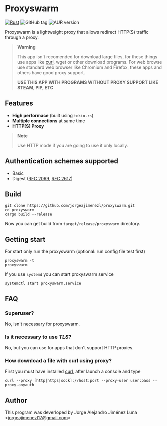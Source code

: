 # Proxyswarm

[![Rust](https://github.com/jorgeajimenezl/proxyswarm/actions/workflows/rust.yml/badge.svg)](https://github.com/jorgeajimenezl/proxyswarm/actions/workflows/rust.yml)
![GitHub tag](https://img.shields.io/github/v/tag/jorgeajimenezl/proxyswarm)
![AUR version](https://img.shields.io/aur/version/proxyswarm)

Proxyswarm is a lightweight proxy that allows redirect HTTP(S) traffic through a proxy.

> **Warning**
> 
> This app isn't recomended for download large files, for these things use apps like [curl](#how-download-a-file-with-curl-using-proxy), wget or other download programs. For web browse use standard web browser like Chromium and Firefox, these apps and others have good proxy support. 
> 
> **USE THIS APP WITH PROGRAMS WITHOUT PROXY SUPPORT LIKE STEAM, PIP, ETC**

## Features

- **High performace** (built using `tokio.rs`)
- **Multiple connections** at same time
- **HTTP[S] Proxy** 

> **Note**
> 
> Use HTTP mode if you are going to use it only locally.

## Authentication schemes supported

- Basic
- Digest ([RFC 2069](https://tools.ietf.org/html/rfc2069), [RFC 2617](https://tools.ietf.org/html/rfc2617))

## Build

```shell
git clone https://github.com/jorgeajimenezl/proxyswarm.git
cd proxyswarm
cargo build --release
```

Now you can get build from `target/release/proxyswarm` directory.

## Getting start

For start only run the proxyswarm (optional: run config file test first)

```shell
proxyswarm -t
proxyswarm
```

If you use `systemd` you can start proxyswarm service

```shell
systemctl start proxyswarm.service
```

## FAQ

### Superuser?

No, isn't necessary for proxyswarm.

### Is it necessary to use *TLS*?

No, but you can use for apps that don't support HTTP proxies.

### How download a file with curl using proxy?

First you must have installed [curl](https://github.com/curl), after launch a console and type

```shell
curl --proxy [http|https|sock]://host:port --proxy-user user:pass --proxy-anyauth
```

## Author

This program was deverloped by Jorge Alejandro Jiménez Luna <<jorgeajimenezl17@gmail.com>>
